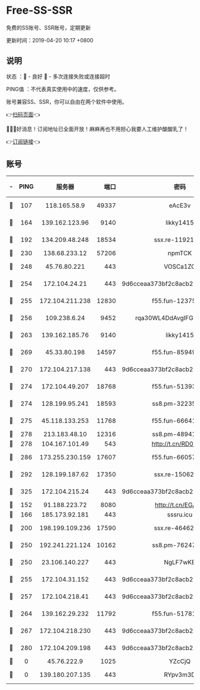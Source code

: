 # Free-SS-SSR

免费的SS账号、SSR账号，定期更新

更新时间：2019-04-20 10:17 +0800

## 说明

状态     ：🙂 - 良好 🙁 - 多次连接失败或连接超时

PING值   ：不代表真实使用中的速度，仅供参考。

账号兼容SS、SSR，你可以自由在两个软件中使用。

👉[扫码页面](https://liesauer.github.io/Free-SS-SSR/)👈

🎉🎉🎉好消息！订阅地址已全面开放！麻麻再也不用担心我要人工维护酸酸乳了！

👉[订阅链接](https://www.liesauer.net/yogurt/subscribe?ACCESS_TOKEN=DAYxR3mMaZAsaqUb)👈

## 账号

|-|PING|服务器|端口|密码|加密方式|区域|
|:----:|:----:|:-----:|-----:|:----:|:----:|:----:|
|🙂|107|118.165.58.9|49337|eAcE3v|chacha20-ietf|TW|
|🙂|164|139.162.123.96|9140|likky1415|aes-256-cfb|JP|
|🙂|192|134.209.48.248|18534|ssx.re-11921938|aes-256-cfb|US|
|🙂|230|138.68.233.12|57206|npmTCK|rc4-md5|US|
|🙂|248|45.76.80.221|443|VOSCa1ZG|aes-256-cfb|DE|
|🙂|254|172.104.24.21|443|9d6cceaa373bf2c8acb22e60b6a58be6|aes-256-cfb|US|
|🙂|255|172.104.211.238|12830|f55.fun-12375004|aes-256-cfb|US|
|🙂|256|109.238.6.24|9452|rqa30WL4DdAvgIFG6Fs3znzTa|aes-256-cfb|FR|
|🙂|263|139.162.185.76|9140|likky1415|aes-256-cfb|DE|
|🙂|269|45.33.80.198|14597|f55.fun-85949731|aes-256-cfb|US|
|🙂|270|172.104.217.138|443|9d6cceaa373bf2c8acb22e60b6a58be6|aes-256-cfb|US|
|🙂|274|172.104.49.207|18768|f55.fun-51393144|aes-256-cfb|SG|
|🙂|274|128.199.95.241|18593|ss8.pm-32235204|aes-256-cfb|SG|
|🙂|275|45.118.133.253|11768|f55.fun-66641125|aes-256-cfb|SG|
|🙂|278|213.183.48.10|12316|ss8.pm-48941717|rc4-md5|RU|
|🙂|278|104.167.101.49|543|http://t.cn/RD0D7sx|rc4-md5|CA|
|🙂|286|173.255.230.159|17607|f55.fun-66057870|aes-256-cfb|US|
|🙂|292|128.199.187.62|17350|ssx.re-15062538|aes-256-cfb|SG|
|🙂|325|172.104.215.24|443|9d6cceaa373bf2c8acb22e60b6a58be6|aes-256-cfb|US|
|🙂|152|91.188.223.72|8080|http://t.cn/EGJIyrl|rc4-md5|RU|
|🙂|166|185.173.92.181|443|sssru.icu|rc4-md5|RU|
|🙂|200|198.199.109.236|17590|ssx.re-46462767|aes-256-cfb|US|
|🙂|250|192.241.221.124|10162|ss8.pm-76247353|aes-256-cfb|US|
|🙂|250|23.106.140.227|443|NgLF7wKB|aes-256-cfb|US|
|🙂|255|172.104.31.152|443|9d6cceaa373bf2c8acb22e60b6a58be6|aes-256-cfb|US|
|🙂|257|172.104.218.41|443|9d6cceaa373bf2c8acb22e60b6a58be6|aes-256-cfb|US|
|🙂|264|139.162.29.232|11792|f55.fun-51781250|aes-256-cfb|SG|
|🙂|267|172.104.218.230|443|9d6cceaa373bf2c8acb22e60b6a58be6|aes-256-cfb|US|
|🙂|280|172.104.209.198|443|9d6cceaa373bf2c8acb22e60b6a58be6|aes-256-cfb|US|
|🙁|0|45.76.222.9|1025|YZcCjQ|rc4-md5|JP|
|🙁|0|139.180.207.135|443|RYpv3m3D|aes-256-cfb|JP|
